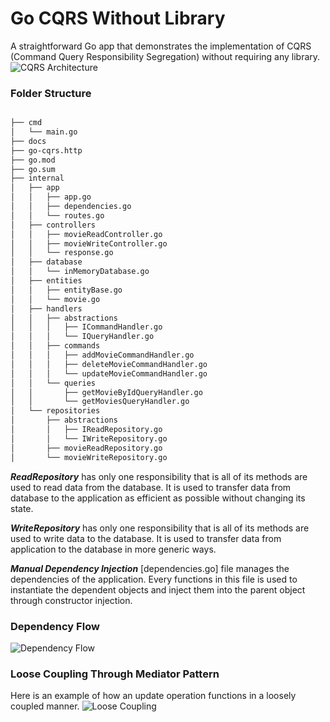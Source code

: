 # Go CQRS Without Library
A straightforward Go app that demonstrates the implementation of CQRS (Command Query Responsibility Segregation) without requiring any library.
![CQRS Architecture](https://github.com/user-attachments/assets/8e889640-63b5-4873-a91e-737aa115a5a3)


### Folder Structure
```md

├── cmd
│   └── main.go
├── docs
├── go-cqrs.http
├── go.mod
├── go.sum
├── internal
│   ├── app
│   │   ├── app.go
│   │   ├── dependencies.go
│   │   └── routes.go
│   ├── controllers
│   │   ├── movieReadController.go
│   │   ├── movieWriteController.go
│   │   └── response.go
│   ├── database
│   │   └── inMemoryDatabase.go
│   ├── entities
│   │   ├── entityBase.go
│   │   └── movie.go
│   ├── handlers
│   │   ├── abstractions
│   │   │   ├── ICommandHandler.go
│   │   │   └── IQueryHandler.go
│   │   ├── commands
│   │   │   ├── addMovieCommandHandler.go
│   │   │   ├── deleteMovieCommandHandler.go
│   │   │   └── updateMovieCommandHandler.go
│   │   └── queries
│   │       ├── getMovieByIdQueryHandler.go
│   │       └── getMoviesQueryHandler.go
│   └── repositories
│       ├── abstractions
│       │   ├── IReadRepository.go
│       │   └── IWriteRepository.go
│       ├── movieReadRepository.go
│       └── movieWriteRepository.go

```

***ReadRepository*** has only one responsibility that is all of its methods are used to read data from the database.
It is used to transfer data from database to the application as efficient as possible without changing its state.

***WriteRepository*** has only one responsibility that is all of its methods are used to write data to the database.
It is used to transfer data from application to the database in more generic ways. 

***Manual Dependency Injection***  [dependencies.go] file manages the dependencies of the application.
Every functions in this file is used to instantiate the dependent objects and inject them into the parent object through constructor injection.

### Dependency Flow
![Dependency Flow](https://github.com/user-attachments/assets/8c1ca414-d653-4500-8c23-047a80972ce9)

### Loose Coupling Through Mediator Pattern 
Here is an example of how an update operation functions in a loosely coupled manner.
![Loose Coupling](https://github.com/user-attachments/assets/162e31d3-c547-4814-aa0c-5ee87f401def)

